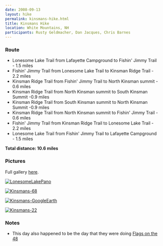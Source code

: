 ```yaml
---
date: 2008-09-13
layout: hike
permalink: kinsmans-hike.html
title: Kinsmans Hike
location: White Mountains, NH
participants: Rusty Geldmacher, Dan Jacques, Chris Barnes
---
```


### Route

  * Lonesome Lake Trail from Lafayette Campground to Fishin' Jimmy Trail - 1.5 miles
  * Fishin' Jimmy Trail from Lonesome Lake Trail to Kinsman Ridge Trail - 2.2 miles
  * Kinsman Ridge Trail from Fishin' Jimmy Trail to North Kinsman summit - 0.6 miles
  * Kinsman Ridge Trail from North Kinsman summit to South Kinsman Summit -0.9 miles
  * Kinsman Ridge Trail from South Kinsman summit to North Kinsman Summit -0.9 miles
  * Kinsman Ridge Trail from North Kinsman summit to Fishin' Jimmy Trail - 0.6 miles
  * Fishin' Jimmy Trail from Kinsman Ridge Trail to Lonesome Lake Trail - 2.2 miles
  * Lonesome Lake Trail from Fishin' Jimmy Trail to Lafayette Campground - 1.5 miles

**Total distance: 10.6 miles**

### Pictures

Full gallery [here](http://www.flickr.com/photos/geldmacher/sets/72157607336308025/).

[![LonesomeLakePano](http://farm4.static.flickr.com/3212/2864630350_6d2a459e4d.jpg)](http://www.flickr.com/photos/geldmacher/2864630350/)

[![Kinsmans-68](http://farm3.static.flickr.com/2341/2864627240_1d8e79e622.jpg)](http://www.flickr.com/photos/geldmacher/2864627240/)

[![Kinsmans-GoogleEarth](http://farm4.static.flickr.com/3021/2863787203_a66e88a9da.jpg)](http://www.flickr.com/photos/geldmacher/2863787203/)

[![Kinsmans-22](http://farm4.static.flickr.com/3072/2864623640_7baf76ee1d.jpg)](http://www.flickr.com/photos/geldmacher/2864623640/)

### Notes

  * This day also happened to be the day that they were doing [Flags on the 48](http://www.flagsonthe48.org/)
